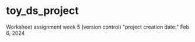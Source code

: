 # toy_ds_project
Worksheet assignment week 5 (version control)
"project creation date:" Feb 6, 2024
